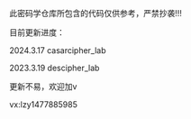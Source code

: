 此密码学仓库所包含的代码仅供参考，严禁抄袭!!!

目前更新进度：

2024.3.17 casarcipher_lab

2023.3.19 descipher_lab

更新不易，欢迎加v

vx:lzy1477885985
